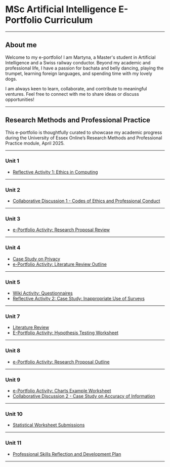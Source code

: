 # MSc Artificial Intelligence E-Portfolio Curriculum

---

## About me

Welcome to my e-portfolio! I am Martyna, a Master's student in Artificial Intelligence and a Swiss railway conductor. Beyond my academic and professional life, I have a passion for bachata and belly dancing, playing the trumpet, learning foreign languages, and spending time with my lovely dogs.

I am always keen to learn, collaborate, and contribute to meaningful ventures. Feel free to connect with me to share ideas or discuss opportunities!

---
## Research Methods and Professional Practice

This e-portfolio is thoughtfully curated to showcase my academic progress during the University of Essex Online’s Research Methods and Professional Practice module, April 2025.

---

### Unit 1

- [Reflective Activity 1: Ethics in Computing](unit1.html)
  
---

### Unit 2

- [Collaborative Discussion 1 - Codes of Ethics and Professional Conduct](unit2.html)
  
---

### Unit 3 

- [e-Portfolio Activity: Research Proposal Review](unit3.html)
 
---

### Unit 4

- [Case Study on Privacy](unit4.1.html)
- [e-Portfolio Activity: Literature Review Outline](unit4.html)
  
---

### Unit 5

- [Wiki Activity: Questionnaires](wiki.html)
- [Reflective Activity 2: Case Study: Inappropriate Use of Surveys](unit5.html)
  
---

### Unit 7

- [Literature Review](unit7.html)
- [E-Portfolio Activity: Hypothesis Testing Worksheet](unit7.1.html)

  
---

### Unit 8

- [e-Portfolio Activity: Research Proposal Outline](unit8.html)

  
---

### Unit 9

- [e-Portfolio Activity: Charts Example Worksheet](unit9.html)
- [Collaborative Discussion 2 - Case Study on Accuracy of Information](unit9.1.html)
  
---

### Unit 10

- [Statistical Worksheet Submissions](unit10.html)
  
---

### Unit 11

- [Professional Skills Reflection and Development Plan](unit11.html)
  
---






